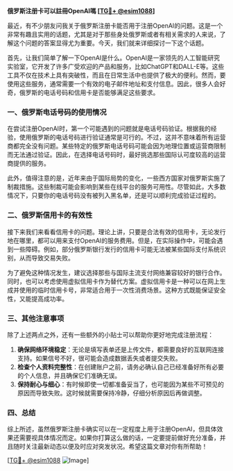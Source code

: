 **俄罗斯注册卡可以註冊OpenAI嗎 [[TG💪+ @esim1088](https://t.me/s/esim1088)]**

最近，有不少朋友问我关于俄罗斯注册卡能否用于注册OpenAI的问题。这是一个非常有趣且实用的话题，尤其是对于那些身处俄罗斯或者有相关需求的人来说，了解这个问题的答案显得尤为重要。今天，我们就来详细探讨一下这个话题。

首先，让我们简单了解一下OpenAI是什么。OpenAI是一家领先的人工智能研究实验室，它开发了许多广受欢迎的产品和服务，比如ChatGPT和DALL-E等。这些工具不仅在技术上具有突破性，而且在日常生活中也提供了极大的便利。然而，要使用这些服务，通常需要一个有效的电子邮件地址和支付信息。因此，很多人会好奇，俄罗斯的电话号码和信用卡是否能够满足这些要求。

### 一、俄罗斯电话号码的使用情况

在尝试注册OpenAI时，第一个可能遇到的问题就是电话号码验证。根据我的经验，使用俄罗斯的电话号码进行验证通常是可行的。不过，这并不意味着所有运营商都完全没有问题。某些特定的俄罗斯电话号码可能会因为地理位置或运营商限制而无法通过验证。因此，在选择电话号码时，最好挑选那些国际认可度较高的运营商提供的服务。

此外，值得注意的是，近年来由于国际局势的变化，一些西方国家对俄罗斯实施了制裁措施。这些制裁可能会影响到某些在线平台的服务可用性。尽管如此，大多数情况下，只要你的电话号码没有被列入黑名单，还是可以顺利完成验证过程的。

### 二、俄罗斯信用卡的有效性

接下来我们来看看信用卡的问题。理论上讲，只要是合法有效的信用卡，无论发行地在哪里，都可以用来支付OpenAI的服务费用。但是，在实际操作中，可能会遇到一些障碍。例如，部分俄罗斯银行发行的信用卡可能无法被某些国际支付系统识别，从而导致交易失败。

为了避免这种情况发生，建议选择那些与国际主流支付网络兼容较好的银行合作。同时，也可以考虑使用虚拟信用卡作为替代方案。虚拟信用卡是一种可以在网上生成并使用的临时信用卡号，非常适合用于一次性消费场景。这种方式既能保证安全性，又能提高成功率。

### 三、其他注意事项

除了上述两点之外，还有一些额外的小贴士可以帮助你更好地完成注册流程：

1. **确保网络环境稳定**：无论是填写表单还是上传文件，都需要良好的互联网连接支持。如果信号不好，很可能会造成数据丢失或者提交失败。
2. **检查个人资料完整性**：在创建账户之前，请务必确认自己已经准备好所有必要的个人信息，并且确保它们准确无误。
3. **保持耐心与细心**：有时候即使一切都准备妥当了，也可能因为某些不可预见的原因而导致失败。这时候就需要保持冷静，仔细分析原因后再做调整。

### 四、总结

综上所述，虽然俄罗斯注册卡确实可以在一定程度上用于注册OpenAI，但具体效果还需要视具体情况而定。如果你打算这么做的话，一定要提前做好充分准备，并且随时关注最新动态以便及时应对突发状况。希望这篇文章对你有所帮助！

[[TG💪+ @esim1088](https://t.me/s/esim1088) ![Image](https://i.postimg.cc/4NQfJmqS/Snipaste-2025-05-13-00-14-12.png)]